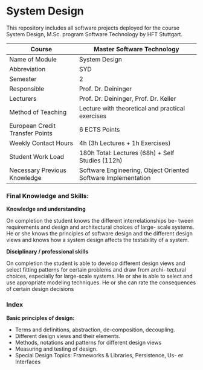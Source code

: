 # System Design
This repository includes all software projects deployed for the course System Design, M.Sc. program Software Technology by HFT Stuttgart. 

| Course                             | Master Software Technology                                                                                                                                                                                                                                                                                                           |
|------------------------------------|--------------------------------------------------------------------------------------------------------------------------------------------------------------------------------------------------------------------------------------------------------------------------------------------------------------------------------------|
| Name of Module                     | System Design                                                                                                                                                                                                                                                                                                                        |
| Abbreviation                       | SYD                                                                                                                                                                                                                                                                                                                                  |
| Semester                           | 2                                                                                                                                                                                                                                                                                                                                    |
| Responsible                        | Prof. Dr. Deininger                                                                                                                                                                                                                                                                                                                  |
| Lecturers                          | Prof. Dr. Deininger, Prof. Dr. Keller                                                                                                                                                                                                                                                                                                |
| Method of Teaching                 | Lecture with theoretical and practical exercises                                                                                                                                                                                                                                                                                     |
| European Credit Transfer Points    | 6 ECTS Points                                                                                                                                                                                                                                                                                                                        |
| Weekly Contact Hours               | 4h (3h Lectures + 1h Exercises)                                                                                                                                                                                                                                                                                                      |
| Student Work Load                  | 180h Total: Lectures (68h) + Self Studies (112h)                                                                                                                                                                                                                                                                                     |
| Necessary Previous Knowledge       | Software Engineering, Object Oriented Software Implementation                                                                                                                                                                                                                                                                        |                                                                                 


### Final Knowledge and Skills:  

**Knowledge and understanding**

On completion the student knows the different interrelationships be- tween requirements and design and architectural choices of large- scale systems. He or she knows the principles of software design and the different design views and knows how a system design affects the testability of a system.

**Disciplinary / professional skills**

On completion the student is able to develop different design views and select fitting patterns for certain problems and draw from archi- tectural choices, especially for large-scale systems. He or she is able to select and use appropriate modeling techniques. He or she can rate the consequences of certain design decisions

### Index

**Basic principles of design:**

- Terms and definitions, abstraction, de-composition, decoupling.
- Different design views and their elements.
- Methods, notations and patterns for different design views
- Measuring and testing of design.
- Special Design Topics: Frameworks & Libraries, Persistence, Us- er Interfaces
